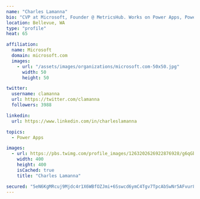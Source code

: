 ```yaml
---
name: "Charles Lamanna"
bio: "CVP at Microsoft, Founder @ MetricsHub. Works on Power Apps, Power Automate, Power Virtual Agent, Common Data Service and Dynamics 365."
location: Bellevue, WA
type: "profile"
heat: 65

affiliation:
  name: Microsoft
  domain: microsoft.com
  images:
    - url: "/assets/images/organizations/microsoft.com-50x50.jpg"
      width: 50
      height: 50

twitter:
  username: clamanna
  url: https://twitter.com/clamanna
  followers: 3988

linkedin:
  url: https://www.linkedin.com/in/charleslamanna

topics:
  - Power Apps

images:
  - url: https://pbs.twimg.com/profile_images/1263202626922876928/g6qGbHZ-_400x400.jpg
    width: 400
    height: 400
    isCached: true
    title: "Charles Lamanna"

secured: "5eN6KgMRcuj9Mjdc4r1X6WBfOZJmi+6Sswcd6ymC4Tgv7TpcAbSwNr5AFvur87ZOvqsPTKbg0lMsUoxrzsnTa1IfzgqUWNpJzG/XamwfP4WZRyJRYLoUquFQnB02tm9t6p6mRq9yql9LRUT2cxoTR673GAiDv9vRFNeIa022GAUU3CAO5ldZJ+cS1+tsQmAAt4aAi4vWZqygEkqHdyAJ7YuaL9tz6LcIYVyu0GxC2ByI8VNSNpJvO9tPW5dSAShraVwHFWZCO3q7nKfd7K9FegdAGvTXyzR8jsJ9BbUzJ0chund/q8rGlSSakEWCgkywO6AnTQrs8b2MnIKMIlvgLIzLNV/9wTqEFqGla0xpECBRaujKaeCXtQX7LsXfikYFC2DoWL/XPr8dP1rlpa4xW5pqoeAcx36ubDx4IahDIsQ=;BDGHZ6GZOkEdDO7p1bxjew=="
---
```



